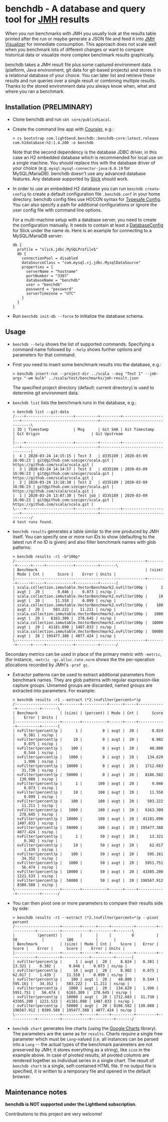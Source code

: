 # benchdb - A database and query tool for [JMH](https://openjdk.java.net/projects/code-tools/jmh/) results

When you run benchmarks with JMH you usually look at the results table printed after the run or maybe generate a JSON file and feed it into [JMH Visualizer](https://jmh.morethan.io/) for immediate consumption. This approach does not scale well when you benchmark lots of different changes or want to compare historical data or visualize more complex benchmark results graphically.

benchdb takes a JMH result file plus some captured environment data (platform, Java environment, git data for git-based projects) and stores it in a relational database of your choice. You can later list and retrieve these results and run queries over a single result or combining multiple results. Thanks to the stored environment data you always know when, what and where you ran a benchmark.

## Installation (PRELIMINARY)

- Clone benchdb and run `sbt core/publishLocal`.

- Create the command line app with [Coursier](https://get-coursier.io/), e.g.:

  ```
  > cs bootstrap com.lightbend.benchdb::benchdb-core:latest.release com.h2database:h2:1.4.200 -o benchdb
  ```
  
  Note that the second dependency is the database JDBC driver, in this case an H2 embedded database which is recommended for local use on a single machine. You should replace this with the database driver of your choice (e.g. `mysql:mysql-connector-java:8.0.19` for MySQL/MariaDB). benchdb doesn't use any advanced database features. Any database supported by [Slick](https://scala-slick.org/) should work. 

- In order to use an embedded H2 database you can run `benchdb create-config` to create a default configuration file `.benchdb.conf` in your home directory. benchdb config files use HOCON syntax for [Typesafe Config](https://github.com/lightbend/config). You can also specify a path for additional configurations or ignore the user config file with command line options.

  For a multi-machine setup with a database server, you need to create the configuration manually. It needs to contain at least a [DatabaseConfig](https://scala-slick.org/doc/3.3.1/database.html#databaseconfig) for Slick under the name `db`. Here is an example for connecting to a MySQL/MariaDB server:

  ```
  db {
    profile = "slick.jdbc.MySQLProfile$"
    db {
      connectionPool = disabled
      dataSourceClass = "com.mysql.cj.jdbc.MysqlDataSource"
      properties = {
        serverName = "hostname"
        portNumber = "3307"
        databaseName = "benchdb"
        user = "benchdb"
        password = "password"
        serverTimezone = "UTC"
      }
    }
  }
  ```

- Run `benchdb init-db --force` to initialize the database schema.

## Usage

- `benchdb --help` shows the list of supported commands. Specifying a command name followed by `--help` shows further options and parameters for that command.

- First you need to insert some benchmark results into the database, e.g.:

  ```
  > benchdb insert-run --project-dir ../scala --msg "Test 1" --jmh-args "-wm bulk" ../scala/test/benchmarks/jmh-result.json
  ```

  The specified project directory (default: current directory) is used to determine git environment data.

- `benchdb list` lists the benchmark runs in the database, e.g.:

  ```
  > benchdb list --git-data
  /----+---------------------+----------+---------+---------------------+----------------------------------+------------------------------------\
  | ID | Timestamp           | Msg      | Git SHA | Git Timestamp       | Git Origin                       | Git Upstream                       |
  |----+---------------------+----------+---------+---------------------+----------------------------------+------------------------------------|
  |  4 | 2020-03-24 14:15:15 | Test 3   | d335189 | 2020-03-09 16:06:23 | git@github.com:szeiger/scala.git | https://github.com/scala/scala.git |
  |  3 | 2020-03-24 14:14:57 | Test 3   | d335189 | 2020-03-09 16:06:23 | git@github.com:szeiger/scala.git | https://github.com/scala/scala.git |
  |  2 | 2020-03-24 13:18:38 | Test 2   | d335189 | 2020-03-09 16:06:23 | git@github.com:szeiger/scala.git | https://github.com/scala/scala.git |
  |  1 | 2020-03-24 13:07:30 | Test job | d335189 | 2020-03-09 16:06:23 | git@github.com:szeiger/scala.git | https://github.com/scala/scala.git |
  \----+---------------------+----------+---------+---------------------+----------------------------------+------------------------------------/
  4 test runs found.
  ```

- `benchdb results` generates a table similar to the one produced by JMH itself. You can specify one or more run IDs to show (defaulting to the latest run if no ID is given) and also filter benchmark names with glob patterns:

  ```
  > benchdb results -r1 -b*100p*
  /----------------------------------------------------------+--------+------+-----+------------+----------+-------\
  | Benchmark                                                | (size) | Mode | Cnt |      Score |    Error | Units |
  |----------------------------------------------------------+--------+------+-----+------------+----------+-------|
  | scala.collection.immutable.VectorBenchmark2.nvFilter100p |      1 | avgt |  20 |      9.046 |    0.073 | ns/op |
  | scala.collection.immutable.VectorBenchmark2.nvFilter100p |     10 | avgt |  20 |     11.558 |    0.099 | ns/op |
  | scala.collection.immutable.VectorBenchmark2.nvFilter100p |    100 | avgt |  20 |    503.222 |   11.211 | ns/op |
  | scala.collection.immutable.VectorBenchmark2.nvFilter100p |   1000 | avgt |  20 |   6163.309 |  278.645 | ns/op |
  | scala.collection.immutable.VectorBenchmark2.nvFilter100p |  10000 | avgt |  20 |  41181.090 | 1407.833 | ns/op |
  | scala.collection.immutable.VectorBenchmark2.nvFilter100p |  50000 | avgt |  20 | 195477.388 | 4077.424 | ns/op |
  \----------------------------------------------------------+--------+------+-----+------------+----------+-------/
  ```

Secondary metrics can be used in place of the primary metric with `-metric`, (for instance, `-metric ·gc.alloc.rate.norm` shows the the per-operation allocations recorded by JMH's `-prof gc`.

- Extractor patterns can be used to extract additional parameters from benchmark names. They are glob patterns with regular expression-like capture groups. Unnamed groups are discarded, named groups are extracted into parameters. For example:

  ```
  > benchdb results -r1 --extract (*2.)nvFilter(percent=*)p
  /--------------------+--------+-----------+------+-----+------------+----------+-------\
  | Benchmark          | (size) | (percent) | Mode | Cnt |      Score |    Error | Units |
  |--------------------+--------+-----------+------+-----+------------+----------+-------|
  | nvFilter(percent)p |      1 |         0 | avgt |  20 |      8.824 |    0.381 | ns/op |
  | nvFilter(percent)p |     10 |         0 | avgt |  20 |      8.902 |    0.075 | ns/op |
  | nvFilter(percent)p |    100 |         0 | avgt |  20 |     40.800 |    0.544 | ns/op |
  | nvFilter(percent)p |   1000 |         0 | avgt |  20 |    134.629 |    1.996 | ns/op |
  | nvFilter(percent)p |  10000 |         0 | avgt |  20 |   1712.683 |   31.730 | ns/op |
  | nvFilter(percent)p |  50000 |         0 | avgt |  20 |   8186.502 |  130.088 | ns/op |
  | nvFilter(percent)p |      1 |       100 | avgt |  20 |      9.046 |    0.073 | ns/op |
  | nvFilter(percent)p |     10 |       100 | avgt |  20 |     11.558 |    0.099 | ns/op |
  | nvFilter(percent)p |    100 |       100 | avgt |  20 |    503.222 |   11.211 | ns/op |
  | nvFilter(percent)p |   1000 |       100 | avgt |  20 |   6163.309 |  278.645 | ns/op |
  | nvFilter(percent)p |  10000 |       100 | avgt |  20 |  41181.090 | 1407.833 | ns/op |
  | nvFilter(percent)p |  50000 |       100 | avgt |  20 | 195477.388 | 4077.424 | ns/op |
  | nvFilter(percent)p |      1 |        50 | avgt |  20 |     13.321 |    0.302 | ns/op |
  | nvFilter(percent)p |     10 |        50 | avgt |  20 |     62.017 |    1.439 | ns/op |
  | nvFilter(percent)p |    100 |        50 | avgt |  20 |    595.161 |   34.352 | ns/op |
  | nvFilter(percent)p |   1000 |        50 | avgt |  20 |   5951.751 |   56.474 | ns/op |
  | nvFilter(percent)p |  10000 |        50 | avgt |  20 |  43305.200 | 1221.533 | ns/op |
  | nvFilter(percent)p |  50000 |        50 | avgt |  20 | 196567.912 | 8389.588 | ns/op |
  \--------------------+--------+-----------+------+-----+------------+----------+-------/
  ```

- You can then pivot one or more parameters to compare their results side by side:

  ```
  > benchdb results -r1 --extract (*2.)nvFilter(percent=*)p --pivot percent
  /--------------------+--------+------+-----+----------+---------+------------+----------+------------+----------+-------\
  |          (percent) |        |      |     |         0          |          50           |          100          |       |
  | Benchmark          | (size) | Mode | Cnt |    Score |   Error |      Score |    Error |      Score |    Error | Units |
  |--------------------+--------+------+-----+----------+---------+------------+----------+------------+----------+-------|
  | nvFilter(percent)p |      1 | avgt |  20 |    8.824 |   0.381 |     13.321 |    0.302 |      9.046 |    0.073 | ns/op |
  | nvFilter(percent)p |     10 | avgt |  20 |    8.902 |   0.075 |     62.017 |    1.439 |     11.558 |    0.099 | ns/op |
  | nvFilter(percent)p |    100 | avgt |  20 |   40.800 |   0.544 |    595.161 |   34.352 |    503.222 |   11.211 | ns/op |
  | nvFilter(percent)p |   1000 | avgt |  20 |  134.629 |   1.996 |   5951.751 |   56.474 |   6163.309 |  278.645 | ns/op |
  | nvFilter(percent)p |  10000 | avgt |  20 | 1712.683 |  31.730 |  43305.200 | 1221.533 |  41181.090 | 1407.833 | ns/op |
  | nvFilter(percent)p |  50000 | avgt |  20 | 8186.502 | 130.088 | 196567.912 | 8389.588 | 195477.388 | 4077.424 | ns/op |
  \--------------------+--------+------+-----+----------+---------+------------+----------+------------+----------+-------/
  ```

- `benchdb chart` generates line charts (using the [Google Charts](https://developers.google.com/chart) library). The parameters are the same as for `results`. Charts require a single free parameter which must be `Long`-valued (i.e. all instances can be parsed into a `Long` -- the actual types of the benchmark parameters are not preserved by JMH; it stores everything as a string), like `size` in the example above. In case of pivoted results, all pivoted columns are rendered together as individual series in a single chart. The result of `benchdb chart` is a single, self-contained HTML file. If no output file is specified, it is written to a temporary file and opened in the default browser.

## Maintenance notes

**benchdb is NOT supported under the Lightbend subscription.**

Contributions to this project are very welcome!
